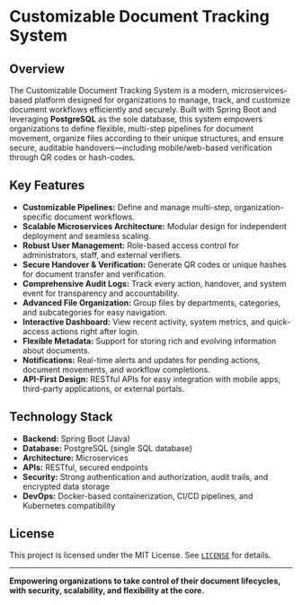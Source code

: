 # Customizable Document Tracking System

## Overview

The Customizable Document Tracking System is a modern, microservices-based platform designed for organizations to manage, track, and customize document workflows efficiently and securely. Built with Spring Boot and leveraging **PostgreSQL** as the sole database, this system empowers organizations to define flexible, multi-step pipelines for document movement, organize files according to their unique structures, and ensure secure, auditable handovers—including mobile/web-based verification through QR codes or hash-codes.

## Key Features

- **Customizable Pipelines:** Define and manage multi-step, organization-specific document workflows.
- **Scalable Microservices Architecture:** Modular design for independent deployment and seamless scaling.
- **Robust User Management:** Role-based access control for administrators, staff, and external verifiers.
- **Secure Handover & Verification:** Generate QR codes or unique hashes for document transfer and verification.
- **Comprehensive Audit Logs:** Track every action, handover, and system event for transparency and accountability.
- **Advanced File Organization:** Group files by departments, categories, and subcategories for easy navigation.
- **Interactive Dashboard:** View recent activity, system metrics, and quick-access actions right after login.
- **Flexible Metadata:** Support for storing rich and evolving information about documents.
- **Notifications:** Real-time alerts and updates for pending actions, document movements, and workflow completions.
- **API-First Design:** RESTful APIs for easy integration with mobile apps, third-party applications, or external portals.

## Technology Stack

- **Backend:** Spring Boot (Java)
- **Database:** PostgreSQL (single SQL database)
- **Architecture:** Microservices
- **APIs:** RESTful, secured endpoints
- **Security:** Strong authentication and authorization, audit trails, and encrypted data storage
- **DevOps:** Docker-based containerization, CI/CD pipelines, and Kubernetes compatibility

## License

This project is licensed under the MIT License. See [`LICENSE`](./LICENSE) for details.

---

**Empowering organizations to take control of their document lifecycles, with security, scalability, and flexibility at the core.**
